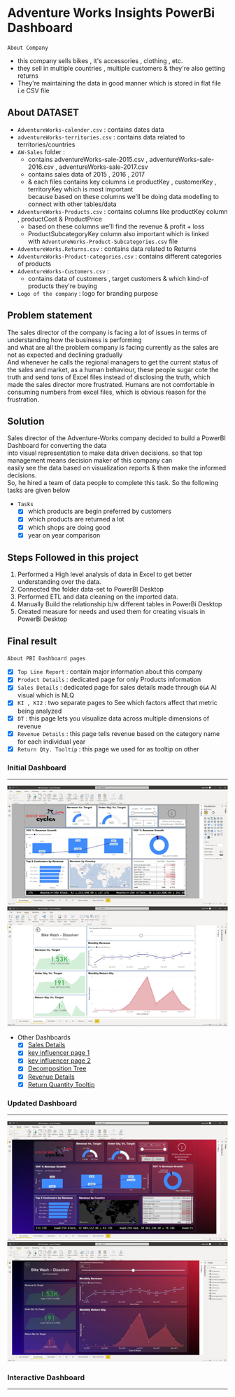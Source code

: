 # Adventure Works Insights PowerBi Dashboard

`About Company`
- this company sells bikes , it's accessories , clothing , etc. 
- they sell in multiple countries , multiple customers & they're also getting returns
- They're maintaining the data in good manner which is stored in flat file i.e CSV file
    
## About DATASET

- `AdventureWorks-calender.csv` : contains dates data 
- `adventureWorks-territories.csv` : contains data related to territories/countries
- `AW-Sales` folder : 
    - contains adventureWorks-sale-2015.csv , adventureWorks-sale-2016.csv , adventureWorks-sale-2017.csv
    - contains sales data of 2015 , 2016 , 2017
    - & each files contains key columns i.e productKey , customerKey , territoryKey which is most important <br>
        because based on these columns we'll be doing data modelling to connect with other tables/data
- `AdventureWorks-Products.csv` : contains columns like productKey column , productCost & ProductPrice
    - based on these columns we'll find the revenue & profit + loss 
    - ProductSubcategoryKey column also important which is linked <br>
        with `AdventureWorks-Product-Subcategories.csv` file 
- `AdventureWorks.Returns.csv` : contains data related to Returns
- `AdventureWorks-Product-categories.csv` : contains different categories of products
- `AdventureWorks-Customers.csv` : 
    - contains data of customers , target customers & which kind-of products they're buying 
- `Logo of the company` : logo for branding purpose

## Problem statement

The sales director of the company is facing a lot of issues in terms of understanding how the business is performing <br>
and what are all the problem company is facing currently as the sales are not as expected and declining gradually <br>
And whenever he calls the regional managers to get the current status of the sales and market, as a human behaviour,
these people sugar cote the truth and send tons of Excel files instead of disclosing the truth, which made the sales director more frustrated.
Humans are not comfortable in consuming numbers from excel files, which is obvious reason for the frustration. <br>

## Solution

Sales director of the Adventure-Works company decided to build a PowerBI Dashboard for converting the data <br>
into visual representation to make data driven decisions. so that top management means decision maker of this company can<br>
easily see the data based on visualization reports & then make the informed decisions. <br>
So, he hired a team of data people to complete this task. So the following tasks are given below 

- `Tasks`
    - [x] which products are begin preferred by customers
    - [x] which products are returned a lot
    - [x] which shops are doing good
    - [x] year on year comparison

## Steps Followed in this project

1. Performed a High level analysis of data in Excel to get better understanding over the data.
2. Connected the folder data-set to PowerBI Desktop
3. Performed ETL and data cleaning on the imported data. 
4. Manually Build the relationship b/w different tables in PowerBi Desktop
5. Created measure for needs and used them for creating visuals in PowerBi Desktop

## Final result

`About PBI Dashboard pages`
- [x] `Top Line Report` : contain major information about this company
- [x] `Product Details` : dedicated page for only Products information
- [x] `Sales Details` : dedicated page for sales details made through `Q&A` AI visual which is NLQ 
- [x] `KI , KI2` : two separate pages to See which factors affect that metric being analyzed
- [x] `DT` : this page lets you visualize data across multiple dimensions of revenue 
- [x] `Revenue Details` : this page tells revenue based on the category name for each individual year
- [x] `Return Qty. Tooltip` : this page we used for as tooltip on other  

### Initial Dashboard

---
![Top Line Report](./PowerBi-Dashboard/1-initial-PBI-dashboard/top-line-report-page-1.jpg "Top Line Report")
![Product Details](./PowerBi-Dashboard/1-initial-PBI-dashboard/product-details-page-2.jpg "Product Details")

- Other Dashboards
    - [x] [Sales Details](./PowerBi-Dashboard/1-initial-PBI-dashboard/sales-details-page-3.jpg)
    - [x] [key influencer page 1](./PowerBi-Dashboard/1-initial-PBI-dashboard/key-influencer-page-1.jpg)
    - [x] [key influencer page 2](./PowerBi-Dashboard/1-initial-PBI-dashboard/key-influencer-page-2.jpg)
    - [x] [Decomposition Tree](./PowerBi-Dashboard/1-initial-PBI-dashboard/decomposition-tree.jpg)
    - [x] [Revenue Details](./PowerBi-Dashboard/1-initial-PBI-dashboard/revenue-details.jpg)
    - [x] [Return Quantity Tooltip](./PowerBi-Dashboard/1-initial-PBI-dashboard/Return-Quantity-tooltip-page.jpg)

### Updated Dashboard

---
![Top Line Report](./PowerBi-Dashboard/2-updated-PBI-dashboard/top-line-report-page-1.jpg "Top Line Report")
![Product Details](./PowerBi-Dashboard/2-updated-PBI-dashboard/product-details-page-2.jpg "Product Details")

### Interactive Dashboard

---
